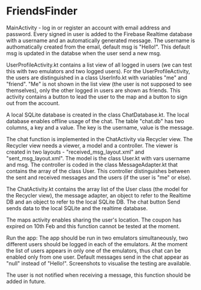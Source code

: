 # FriendsFinder

MainActivity - log in or register an account with email address and password.
Every signed in user is added to the Firebase Realtime database with a username and an automatically generated message. 
The username is authomatically created from the email, default msg is "Hello!". 
This default msg is updated in the databse when the user send a new msg.

UserProfileActivity.kt contains a list view of all logged in users (we can test this with two emulators and two logged users).
For the UserProfileActivity, the users are distinguished in a class UserInfo.kt with variables "me" and "friend".
"Me" is not shown in the list view (the user is not supposed to see themselves), only the other logged in users are shown as friends.
This activity contains a button to lead the user to the map and a button to sign out from the account. 

A local SQLite database is created in the class ChatDatabase.kt. The local database enables offline usage of the chat.
The table "chat.db" has two columns, a key and a value. The key is the username, value is the message. 

The chat function is implemented in the ChatActivity via Recycler view. The Recycler view needs a viewer, a model and a controller.
The viewer is created in two layouts - "received_msg_layout.xml" and "sent_msg_layout.xml".
The model is the class User.kt with vars username and msg.
The controller is coded in the class MessageAdapter.kt that contains the array of the class User. 
This controller distinguishes between the sent and received messages and the users (if the user is "me" or else).

The ChatActivity.kt contains the array list of the User class (the model for the Recycler view), the message adapter, 
an object to refer to the Realtime DB and an object to refer to the local SQLite DB.
The chat button Send sends data to the local SQLite and the realtime database.

The maps activity enables sharing the user's location. 
The coupon has expired on 10th Feb and this function cannot be tested at the moment.

Run the app:
The app should be run in two emulators simultaneously, two different users should be logged in each of the emulators.
At the moment the list of users appears in only one of the emulators, thus chat can be enabled only from one user.
Default messages send in the chat appear as "null" instead of "Hello!". 
Screenshots to visualise the testing are available. 

The user is not notified when receiving a message, this function should be added in future.
